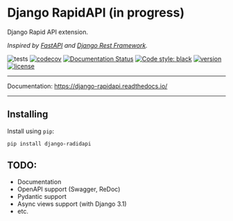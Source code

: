 # Django RapidAPI (in progress)

Django Rapid API extension.

*Inspired by [FastAPI](https://fastapi.tiangolo.com/) and [Django Rest Framework](https://www.django-rest-framework.org/).*

![tests](https://github.com/antonrh/django-radidapi/workflows/tests/badge.svg)
[![codecov](https://codecov.io/gh/antonrh/django-radidapi/branch/master/graph/badge.svg)](https://codecov.io/gh/antonrh/django-radidapi)
[![Documentation Status](https://readthedocs.org/projects/django-radidapi/badge/?version=latest)](https://django-radidapi.readthedocs.io/en/latest/?badge=latest)
[![Code style: black](https://img.shields.io/badge/code%20style-black-000000.svg)](https://github.com/psf/black)
[![version](https://img.shields.io/pypi/v/django-radidapi.svg)](https://pypi.org/project/django-radidapi/)
[![license](https://img.shields.io/pypi/l/django-radidapi)](https://github.com/antonrh/django-radidapi/blob/master/LICENSE)

---

Documentation: https://django-rapidapi.readthedocs.io/

---

## Installing

Install using `pip`:

```bash
pip install django-radidapi
```

## TODO:

* Documentation
* OpenAPI support (Swagger, ReDoc)
* Pydantic support
* Async views support (with Django 3.1)
* etc.
